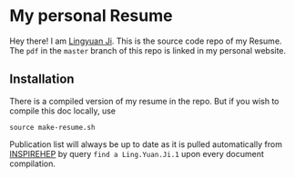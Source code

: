 # My personal Resume

Hey there! I am [Lingyuan Ji](http://lingyuanji.github.io). This is the source code repo of my Resume. The `pdf` in the `master` branch of this repo is linked in my personal website.

## Installation
There is a compiled version of my resume in the repo. But if you wish to compile this doc locally, use
```
source make-resume.sh
```
Publication list will always be up to date as it is pulled automatically from [INSPIREHEP](http://www.inspirehep.net) by query `find a Ling.Yuan.Ji.1` upon every document compilation.
